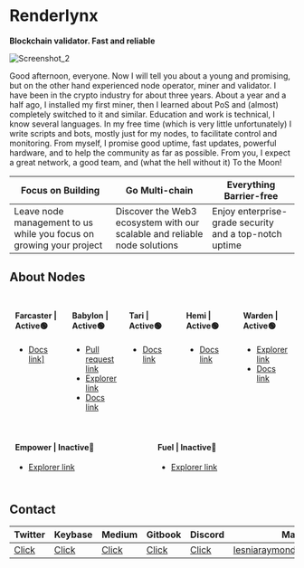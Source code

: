# Renderlynx
**Blockchain validator. Fast and reliable**

![Screenshot_2](https://github.com/user-attachments/assets/335c7a89-d36b-4d90-bb20-bfe9b64496fb)

Good afternoon, everyone. Now I will tell you about a young and promising, but on the other hand experienced node operator, miner and validator. I have been in the crypto industry for about three years. About a year and a half ago, I installed my first miner, then I learned about PoS and (almost) completely switched to it and similar. Education and work is technical, I know several languages. In my free time (which is very little unfortunately) I write scripts and bots, mostly just for my nodes, to facilitate control and monitoring. From myself, I promise good uptime, fast updates, powerful hardware, and to help the community as far as possible. From you, I expect a great network, a good team, and (what the hell without it) To the Moon!

| Focus on Building | Go Multi-chain | Everything Barrier-free |
|--- | --- | --- |
| Leave node management to us while you focus on growing your project | Discover the Web3 ecosystem with our scalable and reliable node solutions | Enjoy enterprise-grade security and a top-notch uptime |

## About Nodes

<div style="display: flex; flex-wrap: wrap;">
    <div style="flex: 1; padding: 10px;">
        <h4>Farcaster | Active🟢</h4>
        <ul>
            <li><a href="#">Docs link]</a></li>
        </ul>
    </div>
    <div style="flex: 1; padding: 10px;">
        <h4>Babylon | Active🟢</h4>
        <ul>
            <li><a href="#">Pull request link</a></li>
            <li><a href="#">Explorer link</a></li>
            <li><a href="#">Docs link</a></li>
        </ul>
    </div>
    <div style="flex: 1; padding: 10px;">
        <h4>Tari | Active🟢</h4>
        <ul>
            <li><a href="#">Docs link</a></li>
        </ul>
    </div>
    <div style="flex: 1; padding: 10px;">
        <h4>Hemi | Active🟢</h4>
        <ul>
            <li><a href="#">Docs link</a></li>
        </ul>
    </div>
    <div style="flex: 1; padding: 10px;">
        <h4>Warden | Active🟢</h4>
        <ul>
            <li><a href="#">Explorer link</a></li>
            <li><a href="#">Docs link</a></li>
        </ul>
    </div>
    <div style="flex: 1; padding: 10px;">
        <h4>Empower | Inactive🔘</h4>
        <ul>
            <li><a href="#">Explorer link</a></li>
        </ul>
    </div>
    <div style="flex: 1; padding: 10px;">
        <h4>Fuel | Inactive🔘</h4>
        <ul>
            <li><a href="#">Explorer link</a></li>
        </ul>
    </div>
</div>

## Contact

| Twitter | Keybase | Medium | Gitbook | Discord | Mail |
| --- | --- | --- | --- | --- | --- |
| [Click](https://x.com/Renderlynx) | [Click](https://keybase.io/renderlynx) | [Click](https://medium.com/@Renderlynx) | [Click](https://renderlynx.gitbook.io/renderlynx) | [Click](https://discord.com/users/959307736238141451) | lesniaraymond@gmail.com |
